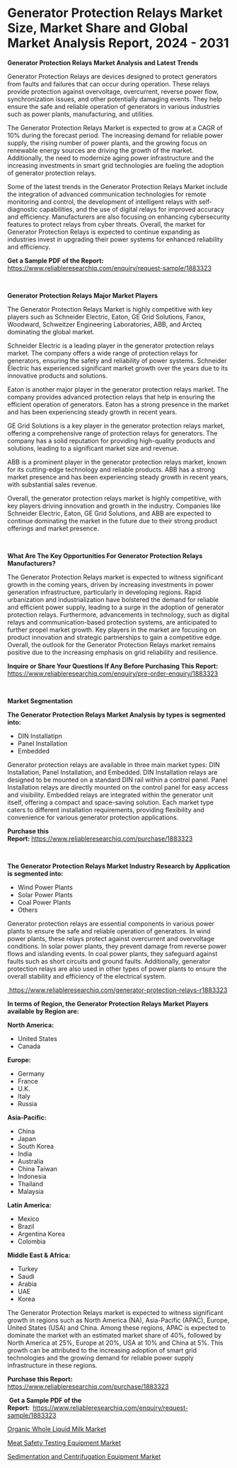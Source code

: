 <p><h1>Generator Protection Relays Market Size, Market Share and Global Market Analysis Report, 2024 - 2031</h1></p><p><strong>Generator Protection Relays Market Analysis and Latest Trends</strong></p>
<p><p>Generator Protection Relays are devices designed to protect generators from faults and failures that can occur during operation. These relays provide protection against overvoltage, overcurrent, reverse power flow, synchronization issues, and other potentially damaging events. They help ensure the safe and reliable operation of generators in various industries such as power plants, manufacturing, and utilities.</p><p>The Generator Protection Relays Market is expected to grow at a CAGR of 10% during the forecast period. The increasing demand for reliable power supply, the rising number of power plants, and the growing focus on renewable energy sources are driving the growth of the market. Additionally, the need to modernize aging power infrastructure and the increasing investments in smart grid technologies are fueling the adoption of generator protection relays.</p><p>Some of the latest trends in the Generator Protection Relays Market include the integration of advanced communication technologies for remote monitoring and control, the development of intelligent relays with self-diagnostic capabilities, and the use of digital relays for improved accuracy and efficiency. Manufacturers are also focusing on enhancing cybersecurity features to protect relays from cyber threats. Overall, the market for Generator Protection Relays is expected to continue expanding as industries invest in upgrading their power systems for enhanced reliability and efficiency.</p></p>
<p><strong>Get a Sample PDF of the Report:&nbsp;</strong> <a href="https://www.reliableresearchiq.com/enquiry/request-sample/1883323">https://www.reliableresearchiq.com/enquiry/request-sample/1883323</a></p>
<p>&nbsp;</p>
<p><strong>Generator Protection Relays Major Market Players</strong></p>
<p><p>The Generator Protection Relays Market is highly competitive with key players such as Schneider Electric, Eaton, GE Grid Solutions, Fanox, Woodward, Schweitzer Engineering Laboratories, ABB, and Arcteq dominating the global market.</p><p>Schneider Electric is a leading player in the generator protection relays market. The company offers a wide range of protection relays for generators, ensuring the safety and reliability of power systems. Schneider Electric has experienced significant market growth over the years due to its innovative products and solutions.</p><p>Eaton is another major player in the generator protection relays market. The company provides advanced protection relays that help in ensuring the efficient operation of generators. Eaton has a strong presence in the market and has been experiencing steady growth in recent years.</p><p>GE Grid Solutions is a key player in the generator protection relays market, offering a comprehensive range of protection relays for generators. The company has a solid reputation for providing high-quality products and solutions, leading to a significant market size and revenue.</p><p>ABB is a prominent player in the generator protection relays market, known for its cutting-edge technology and reliable products. ABB has a strong market presence and has been experiencing steady growth in recent years, with substantial sales revenue.</p><p>Overall, the generator protection relays market is highly competitive, with key players driving innovation and growth in the industry. Companies like Schneider Electric, Eaton, GE Grid Solutions, and ABB are expected to continue dominating the market in the future due to their strong product offerings and market presence.</p></p>
<p>&nbsp;</p>
<p><strong>What Are The Key Opportunities For Generator Protection Relays Manufacturers?</strong></p>
<p><p>The Generator Protection Relays market is expected to witness significant growth in the coming years, driven by increasing investments in power generation infrastructure, particularly in developing regions. Rapid urbanization and industrialization have bolstered the demand for reliable and efficient power supply, leading to a surge in the adoption of generator protection relays. Furthermore, advancements in technology, such as digital relays and communication-based protection systems, are anticipated to further propel market growth. Key players in the market are focusing on product innovation and strategic partnerships to gain a competitive edge. Overall, the outlook for the Generator Protection Relays market remains positive due to the increasing emphasis on grid reliability and resilience.</p></p>
<p><strong>Inquire or Share Your Questions If Any Before Purchasing This Report:</strong> <a href="https://www.reliableresearchiq.com/enquiry/pre-order-enquiry/1883323">https://www.reliableresearchiq.com/enquiry/pre-order-enquiry/1883323</a></p>
<p>&nbsp;</p>
<p><strong>Market Segmentation</strong></p>
<p><strong>The Generator Protection Relays Market Analysis by types is segmented into:</strong></p>
<p><ul><li>DIN Installatipn</li><li>Panel Installation</li><li>Embedded</li></ul></p>
<p><p>Generator protection relays are available in three main market types: DIN Installation, Panel Installation, and Embedded. DIN Installation relays are designed to be mounted on a standard DIN rail within a control panel. Panel Installation relays are directly mounted on the control panel for easy access and visibility. Embedded relays are integrated within the generator unit itself, offering a compact and space-saving solution. Each market type caters to different installation requirements, providing flexibility and convenience for various generator protection applications.</p></p>
<p><strong>Purchase this Report:&nbsp;</strong><a href="https://www.reliableresearchiq.com/purchase/1883323">https://www.reliableresearchiq.com/purchase/1883323</a></p>
<p>&nbsp;</p>
<p><strong>The Generator Protection Relays Market Industry Research by Application is segmented into:</strong></p>
<p><ul><li>Wind Power Plants</li><li>Solar Power Plants</li><li>Coal Power Plants</li><li>Others</li></ul></p>
<p><p>Generator protection relays are essential components in various power plants to ensure the safe and reliable operation of generators. In wind power plants, these relays protect against overcurrent and overvoltage conditions. In solar power plants, they prevent damage from reverse power flows and islanding events. In coal power plants, they safeguard against faults such as short circuits and ground faults. Additionally, generator protection relays are also used in other types of power plants to ensure the overall stability and efficiency of the electrical system.</p></p>
<p><a href="https://www.reliableresearchiq.com/generator-protection-relays-r1883323">&nbsp;https://www.reliableresearchiq.com/generator-protection-relays-r1883323</a></p>
<p><strong>In terms of Region, the Generator Protection Relays Market Players available by Region are:</strong></p>
<p>
    <p> <strong> North America: </strong>
        <ul>
            <li>United States</li>
            <li>Canada</li>
        </ul>
        </p> 
    <p> <strong> Europe: </strong>
        <ul>
            <li>Germany</li>
            <li>France</li>
            <li>U.K.</li>
            <li>Italy</li>
            <li>Russia</li>
        </ul>
        </p> 
    <p> <strong> Asia-Pacific: </strong>
        <ul>
            <li>China</li>
            <li>Japan</li>
            <li>South Korea</li>
            <li>India</li>
            <li>Australia</li>
            <li>China Taiwan</li>
            <li>Indonesia</li>
            <li>Thailand</li>
            <li>Malaysia</li>
        </ul>
        </p> 
    <p> <strong> Latin America: </strong>
        <ul>
            <li>Mexico</li>
            <li>Brazil</li>
            <li>Argentina Korea</li>
            <li>Colombia</li>
        </ul>
        </p> 
    <p> <strong> Middle East & Africa: </strong>
        <ul>
            <li>Turkey</li>
            <li>Saudi</li>
            <li>Arabia</li>
            <li>UAE</li>
            <li>Korea</li>
        </ul>
    </p>
    </p>
<p><p>The Generator Protection Relays market is expected to witness significant growth in regions such as North America (NA), Asia-Pacific (APAC), Europe, United States (USA) and China. Among these regions, APAC is expected to dominate the market with an estimated market share of 40%, followed by North America at 25%, Europe at 20%, USA at 10% and China at 5%. This growth can be attributed to the increasing adoption of smart grid technologies and the growing demand for reliable power supply infrastructure in these regions.</p></p>
<p><strong>Purchase this Report: </strong><a href="https://www.reliableresearchiq.com/purchase/1883323">https://www.reliableresearchiq.com/purchase/1883323</a></p>
<p>&nbsp;<strong>Get a Sample PDF of the Report:&nbsp;&nbsp;</strong><a href="https://www.reliableresearchiq.com/enquiry/request-sample/1883323">https://www.reliableresearchiq.com/enquiry/request-sample/1883323</a></p>
<p><strong></strong></p>
<p><p><a href="https://medium.com/@codystark63/analyzing-organic-whole-liquid-milk-market-dynamics-and-growth-drivers-and-forecasted-for-period-6f641218d2de">Organic Whole Liquid Milk Market</a></p><p><a href="https://medium.com/@penelope.lee568/meat-safety-testing-equipment-market-research-report-market-forecast-and-growth-prospects-with-a-b2f600d39380">Meat Safety Testing Equipment Market</a></p><p><a href="https://medium.com/@amandaexton567/global-sedimentation-and-centrifugation-equipment-market-focus-on-application-end-use-industry-3d225587c48c">Sedimentation and Centrifugation Equipment Market</a></p></p>